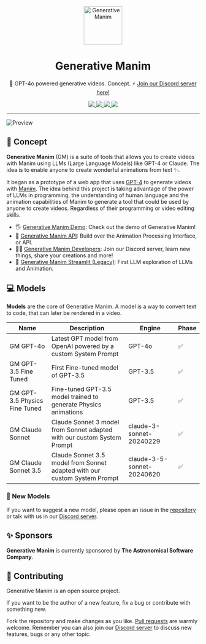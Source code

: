 <p align="center">
  <img
    src=".github/logo.png"
    align="center"
    width="100"
    alt="Generative Manim"
    title="Generative Manim"
  />
  <h1 align="center">Generative Manim</h1>
</p>

<p align="center">
  🎨 GPT-4o powered generative videos. Concept. ⚡️ <a href="https://discord.gg/SNdbPU2AMM">Join our Discord server here!</a>
</p>

<p align="center">
  <a href="https://generative-manim.vercel.app">
    <img src="https://img.shields.io/static/v1?label=Demo&message=Generative%20Manim&color=000000&logo=vercel&style=flat" />
  </a>
  <a href="https://animo.video">
    <img src="https://img.shields.io/static/v1?label=Platform&message=Animo&color=E11D48&logo=openai&style=flat" />
  </a>
  <a href="">
    <img src="https://img.shields.io/static/v1?label=OpenAI%20API&message=GPT-4o&color=000000&logo=openai&style=flat" />
  </a>
  <a href="">
    <img src="https://img.shields.io/static/v1?label=Anthropic&message=Claude&color=000000&logo=anthropic&style=flat" />
  </a>
</p>

---

![Preview](./.github/preview.jpg)

## 🚀 Concept

**Generative Manim** (GM) is a suite of tools that allows you to create videos with Manim using LLMs (Large Language Models) like GPT-4 or Claude. The idea is to enable anyone to create wonderful animations from text ✨.

It began as a prototype of a web app that uses [GPT-4](https://openai.com/research/gpt-4) to generate videos with [Manim](https://www.manim.community). The idea behind this project is taking advantage of the power of LLMs in programming, the understanding of human language and the animation capabilities of Manim to generate a tool that could be used by anyone to create videos. Regardless of their programming or video editing skills.

- 🖐️ [Generative Manim Demo](https://generative-manim.vercel.app/): Check out the demo of Generative Manim!
- 🔬 [Generative Manim API](https://github.com/360macky/generative-manim/tree/main/api): Build over the Animation Processing Interface, or API.
- 🧑‍💻 [Generative Manim Developers](https://discord.gg/HkbYEGybGv): Join our Discord server, learn new things, share your creations and more!
- 🍎 [Generative Manim Streamlit (Legacy)](https://github.com/360macky/generative-manim/tree/main/streamlit): First LLM exploration of LLMs and Animation.

## 💻 Models

**Models** are the core of Generative Manim. A model is a way to convert text to code, that can later be rendered in a video.

| Name                          | Description                                                               | Engine                     | Phase |
| ----------------------------- | ------------------------------------------------------------------------- | -------------------------- | ----- |
| GM GPT-4o                     | Latest GPT model from OpenAI powered by a custom System Prompt            | GPT-4o                     | ✅    |
| GM GPT-3.5 Fine Tuned         | First Fine-tuned model of GPT-3.5                                         | GPT-3.5                    | ✅    |
| GM GPT-3.5 Physics Fine Tuned | Fine-tuned GPT-3.5 model trained to generate Physics animations           | GPT-3.5                    | ✅    |
| GM Claude Sonnet              | Claude Sonnet 3 model from Sonnet adapted with our custom System Prompt   | claude-3-sonnet-20240229   | ✅    |
| GM Claude Sonnet 3.5          | Claude Sonnet 3.5 model from Sonnet adapted with our custom System Prompt | claude-3-5-sonnet-20240620 | ✅    |

### 📡 New Models

If you want to suggest a new model, please open an issue in the [repository](https://github.com/360macky/generative-manim/issues) or talk with us in our [Discord server](https://discord.gg/HkbYEGybGv).

## ✨ Sponsors

**Generative Manim** is currently sponsored by **The Astronomical Software Company**.

## 🤲 Contributing

Generative Manim is an open source project.

If you want to be the author of a new feature, fix a bug or contribute with something new.

Fork the repository and make changes as you like. [Pull requests](https://github.com/360macky/generative-manim/pulls) are warmly welcome. Remember you can also join our [Discord server](https://discord.gg/HkbYEGybGv) to discuss new features, bugs or any other topic.
